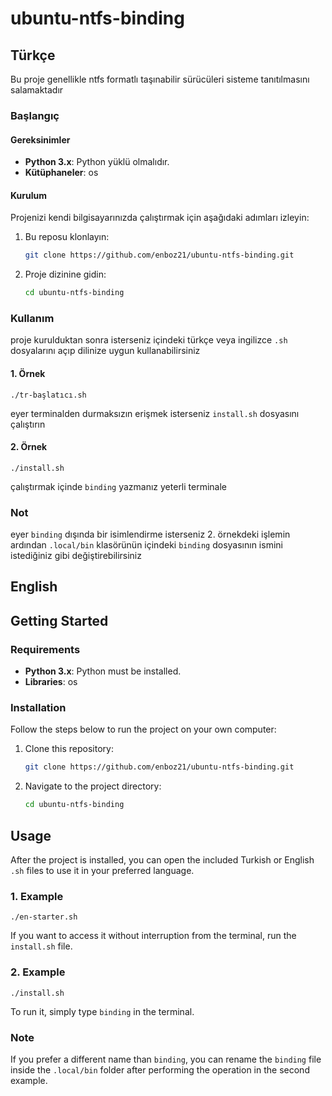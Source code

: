 # ubuntu-ntfs-binding

## Türkçe

Bu proje genellikle ntfs formatlı taşınabilir sürücüleri sisteme tanıtılmasını salamaktadır

### Başlangıç

#### Gereksinimler

- **Python 3.x**: Python yüklü olmalıdır.
- **Kütüphaneler**: os

#### Kurulum

Projenizi kendi bilgisayarınızda çalıştırmak için aşağıdaki adımları izleyin:

1. Bu reposu klonlayın:
    ```bash
    git clone https://github.com/enboz21/ubuntu-ntfs-binding.git
    ```
2. Proje dizinine gidin:
    ```bash
    cd ubuntu-ntfs-binding
    ```

### Kullanım

proje kurulduktan sonra isterseniz içindeki türkçe veya ingilizce `.sh` dosyalarını açıp dilinize uygun kullanabilirsiniz

#### 1. Örnek

    ./tr-başlatıcı.sh

eyer terminalden durmaksızın erişmek isterseniz `install.sh` dosyasını çalıştırın
#### 2. Örnek

    ./install.sh
çalıştırmak içinde `binding` yazmanız yeterli terminale
### Not
eyer `binding` dışında bir isimlendirme isterseniz 2. örnekdeki işlemin 
ardından `.local/bin` klasörünün içindeki `binding` dosyasının ismini istediğiniz gibi değiştirebilirsiniz

## English

## Getting Started

### Requirements

- **Python 3.x**: Python must be installed.
- **Libraries**: os

### Installation

Follow the steps below to run the project on your own computer:

1. Clone this repository:
    ```bash
    git clone https://github.com/enboz21/ubuntu-ntfs-binding.git
    ```
2. Navigate to the project directory:
    ```bash
    cd ubuntu-ntfs-binding
    ```

## Usage

After the project is installed, you can open the included Turkish or English `.sh` files to use it in your preferred language.

### 1. Example

    ./en-starter.sh

If you want to access it without interruption from the terminal, run the `install.sh` file.

### 2. Example

    ./install.sh

To run it, simply type `binding` in the terminal.

### Note

If you prefer a different name than `binding`, you can rename the `binding` file inside the `.local/bin` folder after performing the operation in the second example.

